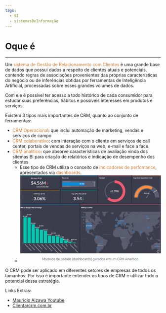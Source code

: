 ```yaml
---
tags:
  - SI
  - sistemasDeInformação
---
```

# Oque é
---

Um <span style="color:#d97f36">sistema de Gestão de Relacionamento com Clientes</span> é uma grande base de dados que possui dados a respeito de clientes atuais e potenciais, contendo regras de associações provenientes das próprias características do negócio ou de inferências obtidas por ferramentas de Inteligência Artificial, processadas sobre esses grandes volumes de dados.

Com ele é possível ter acesso a todo histórico de cada consumidor para estudar suas preferências, hábitos e possíveis interesses em produtos e serviços.

Existem 3 tipos mais importantes de CRM, quanto ao conjunto de ferramentas:

- <span style="color:#d97f36">CRM Operacional</span>: que inclui automação de marketing, vendas e serviços de campo
- <span style="color:#d97f36">CRM colaborativo</span>: com interação com o cliente em serviços de call center, portais de vendas de serviços na web, e-mail e face a face.
- <span style="color:#d97f36">CRM analítico</span>: que absorve características de avaliação vinda dos sitemas BI para criação de relatórios e indicação de desempenho dos clientes
	- Esse tipo de CRM utiliza o conceito de <span style="color:#d97f36">indicadores de perfomance</span>, apresentados via <span style="color:#d97f36">dashboards</span>.
	- ![](img/Pasted%20image%2020240307112908.png)

O CRM pode ser aplicado em diferentes setores de empresas de todos os tamanhos. Por isso é importante entender os tipos de CRM e utilizar todo o potencial dessa estratégia.


Links Extras:

- [Mauricio Aizawa Youtube](https://www.youtube.com/watch?v=5rT0oMOLSmw)
- [Clientarcrm.com.br](https://www.clientarcrm.com.br/sistema-crm/#:~:text=O%20CRM%20Sistema%20%C3%A9%20a,interesses%20em%20produtos%20e%20servi%C3%A7os.)